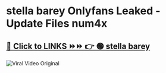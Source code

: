 
 # stella barey Onlyfans Leaked - Update Files num4x

## <h2><a href="https://clipsfans.com/stella_barey&ref=git">🔗 Click to LINKS ⏩⏩ 👉 🟢 stella barey </a></h2>

<a href="https://clipsfans.com/stella_barey&ref=git" rel="nofollow" data-target="animated-image.originalLink"><img src="https://i.ibb.co.com/xMMVF88/686577567.gif" alt="Viral Video Original" style="max-width: 100%; display: inline-block;" data-target="animated-image.originalImage"></a>

